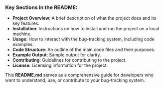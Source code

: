 
### Key Sections in the README:

- **Project Overview**: A brief description of what the project does and its key features.
- **Installation**: Instructions on how to install and run the project on a local machine.
- **Usage**: How to interact with the bug-tracking system, including code examples.
- **Code Structure**: An outline of the main code files and their purposes.
- **Example Output**: Sample output for clarity.
- **Contributing**: Guidelines for contributing to the project.
- **License**: Licensing information for the project.

This **README.md** serves as a comprehensive guide for developers who want to understand, use, or contribute to your bug-tracking system.
